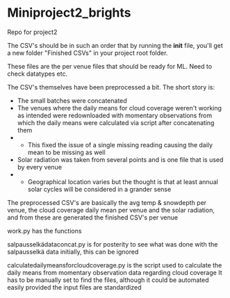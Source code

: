 # Miniproject2_brights
Repo for project2

The CSV's should be in such an order that by running the __init__ file, you'll get a new folder "Finished CSVs" in your project root folder.

These files are the per venue files that should be ready for ML. Need to check datatypes etc.

The CSV's themselves have been preprocessed a bit. The short story is:
- The small batches were concatenated
- The venues where the daily means for cloud coverage weren't working as intended were redownloaded with momentary observations from which the daily means were calculated via script after concatenating them
- - This fixed the issue of a single missing reading causing the daily mean to be missing as well
- Solar radiation was taken from several points and is one file that is used by every venue
- - Geographical location varies but the thought is that at least annual solar cycles will be considered in a grander sense

The preprocessed CSV's are basically the avg temp & snowdepth per venue, the cloud coverage daily mean per venue and the solar radiation, and from these are generated the finished CSV's per venue

work.py has the functions

salpausselkädataconcat.py is for posterity to see what was done with the salpausselkä data initially, this can be ignored

calculatedailymeansforcloudcoverage.py is the script used to calculate the daily means from momentary observation data regarding cloud coverage
It has to be manually set to find the files, although it could be automated easily provided the input files are standardized
